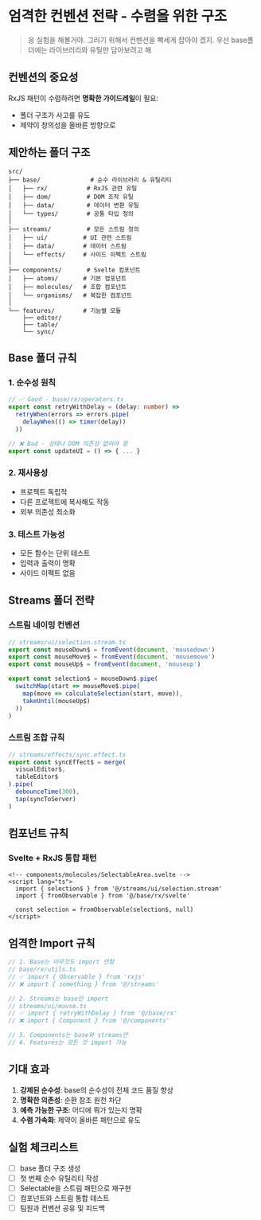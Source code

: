 # 엄격한 컨벤션 전략 - 수렴을 위한 구조

> 응 실험을 해볼거야. 그러기 위해서 컨벤션을 빡세게 잡아야 겠지. 우선 base폴더에는 라이브러리와 유틸만 담아보려고 해

## 컨벤션의 중요성

RxJS 패턴이 수렴하려면 **명확한 가이드레일**이 필요:
- 폴더 구조가 사고를 유도
- 제약이 창의성을 올바른 방향으로

## 제안하는 폴더 구조

```
src/
├── base/              # 순수 라이브러리 & 유틸리티
│   ├── rx/           # RxJS 관련 유틸
│   ├── dom/          # DOM 조작 유틸
│   ├── data/         # 데이터 변환 유틸
│   └── types/        # 공통 타입 정의
│
├── streams/          # 모든 스트림 정의
│   ├── ui/          # UI 관련 스트림
│   ├── data/        # 데이터 스트림
│   └── effects/     # 사이드 이펙트 스트림
│
├── components/       # Svelte 컴포넌트
│   ├── atoms/       # 기본 컴포넌트
│   ├── molecules/   # 조합 컴포넌트
│   └── organisms/   # 복잡한 컴포넌트
│
└── features/        # 기능별 모듈
    ├── editor/
    ├── table/
    └── sync/
```

## Base 폴더 규칙

### 1. 순수성 원칙
```typescript
// ✅ Good - base/rx/operators.ts
export const retryWithDelay = (delay: number) => 
  retryWhen(errors => errors.pipe(
    delayWhen(() => timer(delay))
  ))

// ❌ Bad - 상태나 DOM 의존성 없어야 함
export const updateUI = () => { ... }
```

### 2. 재사용성
- 프로젝트 독립적
- 다른 프로젝트에 복사해도 작동
- 외부 의존성 최소화

### 3. 테스트 가능성
- 모든 함수는 단위 테스트
- 입력과 출력이 명확
- 사이드 이펙트 없음

## Streams 폴더 전략

### 스트림 네이밍 컨벤션
```typescript
// streams/ui/selection.stream.ts
export const mouseDown$ = fromEvent(document, 'mousedown')
export const mouseMove$ = fromEvent(document, 'mousemove')
export const mouseUp$ = fromEvent(document, 'mouseup')

export const selection$ = mouseDown$.pipe(
  switchMap(start => mouseMove$.pipe(
    map(move => calculateSelection(start, move)),
    takeUntil(mouseUp$)
  ))
)
```

### 스트림 조합 규칙
```typescript
// streams/effects/sync.effect.ts
export const syncEffect$ = merge(
  visualEditor$,
  tableEditor$
).pipe(
  debounceTime(300),
  tap(syncToServer)
)
```

## 컴포넌트 규칙

### Svelte + RxJS 통합 패턴
```svelte
<!-- components/molecules/SelectableArea.svelte -->
<script lang="ts">
  import { selection$ } from '@/streams/ui/selection.stream'
  import { fromObservable } from '@/base/rx/svelte'
  
  const selection = fromObservable(selection$, null)
</script>
```

## 엄격한 Import 규칙

```typescript
// 1. Base는 아무것도 import 안함
// base/rx/utils.ts
// ✅ import { Observable } from 'rxjs'
// ❌ import { something } from '@/streams'

// 2. Streams는 base만 import
// streams/ui/mouse.ts
// ✅ import { retryWithDelay } from '@/base/rx'
// ❌ import { Component } from '@/components'

// 3. Components는 base와 streams만
// 4. Features는 모든 것 import 가능
```

## 기대 효과

1. **강제된 순수성**: base의 순수성이 전체 코드 품질 향상
2. **명확한 의존성**: 순환 참조 원천 차단
3. **예측 가능한 구조**: 어디에 뭐가 있는지 명확
4. **수렴 가속화**: 제약이 올바른 패턴으로 유도

## 실험 체크리스트

- [ ] base 폴더 구조 생성
- [ ] 첫 번째 순수 유틸리티 작성
- [ ] Selectable을 스트림 패턴으로 재구현
- [ ] 컴포넌트와 스트림 통합 테스트
- [ ] 팀원과 컨벤션 공유 및 피드백